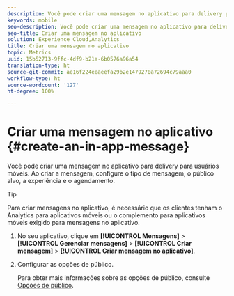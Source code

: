 ```yaml
---
description: Você pode criar uma mensagem no aplicativo para delivery para usuários móveis. Ao criar a mensagem, configure o tipo de mensagem, o público alvo, a experiência e o agendamento.
keywords: mobile
seo-description: Você pode criar uma mensagem no aplicativo para delivery para usuários móveis. Ao criar a mensagem, configure o tipo de mensagem, o público alvo, a experiência e o agendamento.
seo-title: Criar uma mensagem no aplicativo
solution: Experience Cloud,Analytics
title: Criar uma mensagem no aplicativo
topic: Metrics
uuid: 15b52713-9ffc-4df9-b21a-6b0576a96a54
translation-type: ht
source-git-commit: ae16f224eeaeefa29b2e1479270a72694c79aaa0
workflow-type: ht
source-wordcount: '127'
ht-degree: 100%

---
```



# Criar uma mensagem no aplicativo {#create-an-in-app-message}

Você pode criar uma mensagem no aplicativo para delivery para usuários móveis. Ao criar a mensagem, configure o tipo de mensagem, o público alvo, a experiência e o agendamento.

>[!TIP]
>
>Para criar mensagens no aplicativo, é necessário que os clientes tenham o Analytics para aplicativos móveis ou o complemento para aplicativos móveis exigido para mensagens no aplicativo.

1. No seu aplicativo, clique em **[!UICONTROL Mensagens]** > **[!UICONTROL Gerenciar mensagens]** > **[!UICONTROL Criar mensagem]** > **[!UICONTROL Criar mensagem no aplicativo]**.
1. Configurar as opções de público.

   Para obter mais informações sobre as opções de público, consulte [Opções de público](/help/using/in-app-messaging/t-in-app-message/c-audience-in-app-message.md).
